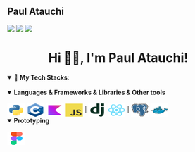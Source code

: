 ## Paul Atauchi

<div>
      <a href="https://github.com/PDFAtauchi"><img src="https://img.shields.io/badge/-Github-000?style=flat-square&logo=Github&logoColor=white&link=https://github.com/PDFAtauchi"></a>
      <a href="https://www.linkedin.com/in/paul-dany-flores-atauchi/"><img src="https://img.shields.io/badge/-LinkedIn-blue?style=flat-square&logo=Linkedin&logoColor=white&link=https://www.linkedin.com/in/paul-dany-flores-atauchi/"></a>
      <a href="https://medium.com/@floresatauchi"><img src="https://img.shields.io/badge/Medium-12100E?style=for-the-badge&logo=medium&logoColor=white&link=https://medium.com/@floresatauchi"></a>
</div>

<h1 align="center">Hi 👋🏼, I'm Paul Atauchi!</h1>

<details open>
  <summary>🚀 
    <strong>My Tech Stacks</strong>:
  </summary>
  <br>
  
<details open>
    <summary>
      <strong> Languages & Frameworks & Libraries & Other tools</strong> 
    </summary>
    <br>
      <img align="center" alt="Python" height="30" width="40" src="https://raw.githubusercontent.com/devicons/devicon/master/icons/python/python-original.svg">
      <img align="center" alt="C++" height="30" width="40" src="https://raw.githubusercontent.com/devicons/devicon/master/icons/cplusplus/cplusplus-original.svg">
      <img align="center" alt="Kotlin" height="30" width="40" src="https://raw.githubusercontent.com/devicons/devicon/master/icons/kotlin/kotlin-original.svg">
      <img align="center" alt="JavaScript" height="30" width="40" src="https://raw.githubusercontent.com/devicons/devicon/master/icons/javascript/javascript-original.svg">
      |
      <img align="center" alt="Django" height="30" width="40" src="https://raw.githubusercontent.com/devicons/devicon/master/icons/django/django-plain.svg">
      <img align="center" alt="ReactJs" height="30" width="40" src="https://raw.githubusercontent.com/devicons/devicon/master/icons/react/react-original.svg">
      |
      <img align="center" alt="Postgresql" height="30" width="40" src="https://raw.githubusercontent.com/devicons/devicon/master/icons/postgresql/postgresql-original.svg">
      <img align="center" alt="Docker" height="30" width="40" src="https://raw.githubusercontent.com/devicons/devicon/master/icons/docker/docker-original.svg">
</details>
  
<details open>
    <summary>
      <strong> Prototyping</strong> 
    </summary>
    <br>
      <img align="center" alt="Python" height="30" width="40" src="https://raw.githubusercontent.com/devicons/devicon/master/icons/figma/figma-original.svg">
</details>
  
</details>
